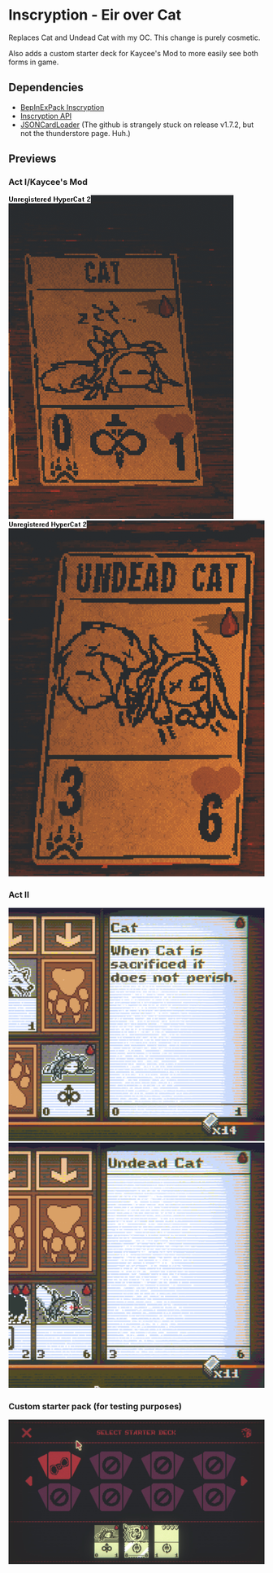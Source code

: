 # Inscryption - Eir over Cat

Replaces Cat and Undead Cat with my OC. This change is purely cosmetic.

Also adds a custom starter deck for Kaycee's Mod to more easily see both forms in game.

## Dependencies

* [BepInExPack Inscryption](https://inscryption.thunderstore.io/package/BepInEx/BepInExPack_Inscryption/)
* [Inscryption API](https://github.com/InscryptionModding/InscryptionAPI)
* [JSONCardLoader](https://inscryption.thunderstore.io/package/MADH95Mods/JSONCardLoader/) (The github is strangely stuck on release v1.7.2, but not the thunderstore page. Huh.)

## Previews

### Act I/Kaycee's Mod

![](previews/preview-1.png)
![](previews/preview-2.png)

### Act II

![](previews/preview-3.png)
![](previews/preview-4.png)

### Custom starter pack (for testing purposes)

![](previews/preview-5.png)

